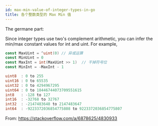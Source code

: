 ```yaml
---
id: max-min-value-of-integer-types-in-go
title: 各个整数类型的 Max Min 值
---
```


The germane part:

Since integer types use two's complement arithmetic, you can infer the min/max constant values for int and uint. For example,

```go
const MaxUint = ^uint(0) // 异或运算
const MinUint = 0
const MaxInt = int(MaxUint >> 1)  // 干掉符号位
const MinInt = -MaxInt - 1
```

```go
uint8  : 0 to 255
uint16 : 0 to 65535
uint32 : 0 to 4294967295
uint64 : 0 to 18446744073709551615
int8   : -128 to 127
int16  : -32768 to 32767
int32  : -2147483648 to 2147483647
int64  : -9223372036854775808 to 9223372036854775807
```

From: https://stackoverflow.com/a/6878625/4830933
